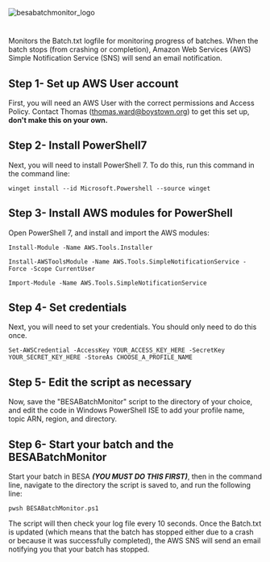![besabatchmonitor_logo](https://github.com/tward-3/BESABatchMonitor/assets/59423939/7a7c39fe-8bdd-45c1-b057-398b63a6d97e)
# 
Monitors the Batch.txt logfile for monitoring progress of batches. When the batch stops (from crashing or completion), Amazon Web Services (AWS) Simple Notification Service (SNS) will send an email notification.


## Step 1- Set up AWS User account
First, you will need an AWS User with the correct permissions and Access Policy. Contact Thomas (thomas.ward@boystown.org) to get this set up, **don't make this on your own.**

## Step 2- Install PowerShell7
Next, you will need to install PowerShell 7. To do this, run this command in the command line:

```
winget install --id Microsoft.Powershell --source winget
```

## Step 3- Install AWS modules for PowerShell
Open PowerShell 7, and install and import the AWS modules:

```
Install-Module -Name AWS.Tools.Installer
```

```
Install-AWSToolsModule -Name AWS.Tools.SimpleNotificationService -Force -Scope CurrentUser
```

```
Import-Module -Name AWS.Tools.SimpleNotificationService
```

## Step 4- Set credentials
Next, you will need to set your credentials. You should only need to do this once.

```
Set-AWSCredential -AccessKey YOUR_ACCESS_KEY_HERE -SecretKey YOUR_SECRET_KEY_HERE -StoreAs CHOOSE_A_PROFILE_NAME
```
## Step 5- Edit the script as necessary
Now, save the "BESABatchMonitor" script to the directory of your choice, and edit the code in Windows PowerShell ISE to add your profile name, topic ARN, region, and directory.

## Step 6- Start your batch and the BESABatchMonitor
Start your batch in BESA ***(YOU MUST DO THIS FIRST)***, then in the command line, navigate to the directory the script is saved to, and run the following line:

```
pwsh BESABatchMonitor.ps1
```

The script will then check your log file every 10 seconds. Once the Batch.txt is updated (which means that the batch has stopped either due to a crash or because it was successfully completed), the AWS SNS will send an email notifying you that your batch has stopped.
